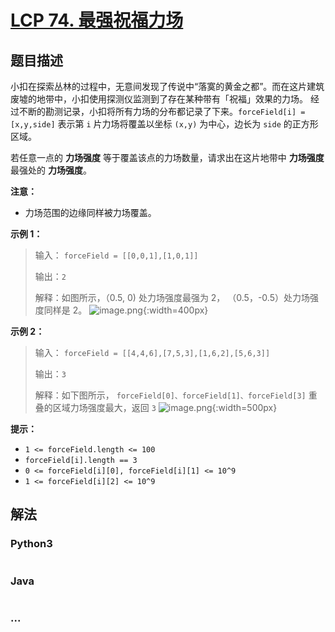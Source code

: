 # [LCP 74. 最强祝福力场](https://leetcode.cn/problems/xepqZ5)

## 题目描述

<!-- 这里写题目描述 -->

小扣在探索丛林的过程中，无意间发现了传说中“落寞的黄金之都”。而在这片建筑废墟的地带中，小扣使用探测仪监测到了存在某种带有「祝福」效果的力场。
经过不断的勘测记录，小扣将所有力场的分布都记录了下来。`forceField[i] = [x,y,side]` 表示第 `i` 片力场将覆盖以坐标 `(x,y)` 为中心，边长为 `side` 的正方形区域。

若任意一点的 **力场强度** 等于覆盖该点的力场数量，请求出在这片地带中 **力场强度** 最强处的 **力场强度**。

**注意：** 
- 力场范围的边缘同样被力场覆盖。

**示例 1：**
>输入：
>`forceField = [[0,0,1],[1,0,1]]`
>
>输出：`2`
>
>解释：如图所示，（0.5, 0) 处力场强度最强为 2， （0.5，-0.5）处力场强度同样是 2。
![image.png](https://fastly.jsdelivr.net/gh/doocs/leetcode@main/lcp/LCP%2074.%20%E6%9C%80%E5%BC%BA%E7%A5%9D%E7%A6%8F%E5%8A%9B%E5%9C%BA/images/1681805536-zGfghe-image.png){:width=400px}

**示例 2：**
>输入：
>`forceField = [[4,4,6],[7,5,3],[1,6,2],[5,6,3]]`
>
>输出：`3`
>
>解释：如下图所示，
>`forceField[0]、forceField[1]、forceField[3]` 重叠的区域力场强度最大，返回 `3`
![image.png](https://fastly.jsdelivr.net/gh/doocs/leetcode@main/lcp/LCP%2074.%20%E6%9C%80%E5%BC%BA%E7%A5%9D%E7%A6%8F%E5%8A%9B%E5%9C%BA/images/1681805437-HQkyZS-image.png){:width=500px}



**提示：**
- `1 <= forceField.length <= 100`
- `forceField[i].length == 3`
- `0 <= forceField[i][0], forceField[i][1] <= 10^9`
- `1 <= forceField[i][2] <= 10^9`

## 解法

<!-- 这里可写通用的实现逻辑 -->

<!-- tabs:start -->

### **Python3**

<!-- 这里可写当前语言的特殊实现逻辑 -->

```python

```

### **Java**

<!-- 这里可写当前语言的特殊实现逻辑 -->

```java

```

### **...**

```

```

<!-- tabs:end -->

